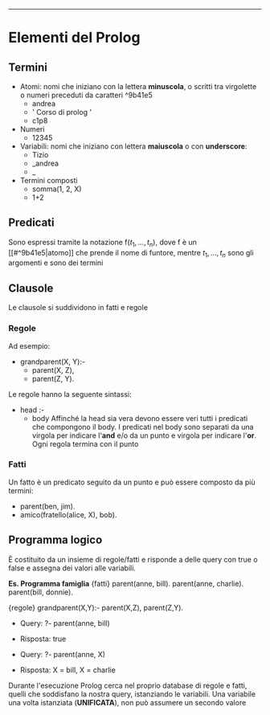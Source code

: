 ----
# Elementi del Prolog

## Termini
- Atomi: nomi che iniziano con la lettera **minuscola**, o scritti tra virgolette o numeri preceduti da caratteri ^9b41e5
	- andrea
	- ' Corso di prolog '
	- c1p8
- Numeri
	- 12345
- Variabili: nomi che iniziano con lettera **maiuscola** o con **underscore**:
	- Tizio
	- \_andrea
	- \_
- Termini composti
	- somma(1, 2, X)
	- 1+2

## Predicati
Sono espressi tramite la notazione f$(t_1, \dots, t_n)$, dove f è un [[#^9b41e5|atomo]] che prende il nome di funtore, mentre  $t_1, \dots, t_n$ sono gli argomenti e sono dei termini

## Clausole
Le clausole si suddividono in fatti e regole

### Regole
Ad esempio:
- grandparent(X, Y):- 
	- parent(X, Z), 
	- parent(Z, Y).

Le regole hanno la seguente sintassi:
- head :-
	- body
Affinché la head sia vera devono essere veri tutti i predicati che compongono il body. I predicati nel body sono separati da una virgola per indicare l'**and** e/o da un punto e virgola per indicare l'**or**.
Ogni regola termina con il punto

### Fatti
Un fatto è un predicato seguito da un punto e può essere composto da più termini:
- parent(ben, jim).
- amico(fratello(alice, X), bob).

## Programma logico
È costituito da un insieme di regole/fatti e risponde a delle query con true o false e assegna dei valori alle variabili.

**Es. Programma famiglia**
{fatti}
parent(anne, bill). 
parent(anne, charlie). 
parent(bill, donnie). 

{regole}
grandparent(X,Y):- 
parent(X,Z), 
parent(Z,Y).

- Query: ?- parent(anne, bill)
- Risposta: true

- Query: ?- parent(anne, X)
- Risposta: X = bill, X = charlie

Durante l'esecuzione Prolog cerca nel proprio database di regole e fatti, quelli che soddisfano la nostra query, istanziando le variabili. Una variabile una volta istanziata (**UNIFICATA**), non può assumere un secondo valore